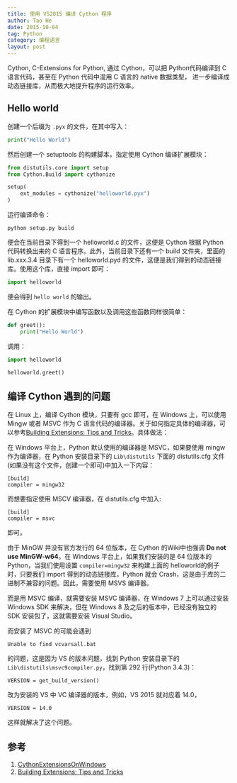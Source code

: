```yaml
---
title: 使用 VS2015 编译 Cython 程序
author: Tao He
date: 2015-10-04
tag: Python
category: 编程语言
layout: post
---
```


Cython, C-Extensions for Python, 通过 Cython，可以把 Python代码编译到 C 语言代码，甚至在 Python 代码中混用 C 语言的 native 数据类型，
进一步编译成动态链接库，从而极大地提升程序的运行效率。

<!--more-->

Hello world
-----------

创建一个后缀为 `.pyx` 的文件，在其中写入：

~~~python
print("Hello World")
~~~

然后创建一个 setuptools 的构建脚本，指定使用 Cython 编译扩展模块：

~~~python
from distutils.core import setup
from Cython.Build import cythonize

setup(
    ext_modules = cythonize("helloworld.pyx")
)
~~~

运行编译命令：

    python setup.py build

便会在当前目录下得到一个 helloworld.c 的文件，这便是 Cython 根据 Python 代码转换出来的 C 语言程序。此外，当前目录下还有一个 build 文件夹，里面的 lib.xxx.3.4 目录下有一个 helloworld.pyd 的文件，这便是我们得到的动态链接库。使用这个库，直接 import 即可：

~~~python
import helloworld
~~~

便会得到 `hello world` 的输出。

在 Cython 的扩展模块中编写函数以及调用这些函数同样很简单：

~~~python
def greet():
    print("Hello World")
~~~

调用：

~~~python
import helloworld

helloworld.greet()
~~~

编译 Cython 遇到的问题
--------------------

在 Linux 上，编译 Cython 模块，只要有 gcc 即可，在 Windows 上，可以使用 Mingw 或者 MSVC 作为 C 语言代码的编译器。关于如何指定具体的编译器，可以参考[Building Extensions: Tips and Tricks](https://docs.python.org/3/install/#building-extensions-tips-and-tricks)。具体做法：

在 Windows 平台上，Python 默认使用的编译器是 MSVC，如果要使用 mingw 作为编译器，在 Python 安装目录下的 `Lib\distutils` 下面的 distutils.cfg 文件(如果没有这个文件，创建一个即可)中加入一下内容：

~~~
[build]
compiler = mingw32
~~~

而想要指定使用 MSCV 编译器，在 distutils.cfg 中加入:

~~~
[build]
compiler = msvc
~~~

即可。

由于 MinGW 并没有官方发行的 64 位版本，在 Cython 的Wiki中也强调 **Do not use MinGW-w64**。在 Windows 平台上，如果我们安装的是 64 位版本的 Python，当我们使用设置 `compiler=mingw32` 来构建上面的
helloworld的例子时，只要我们 import 得到的动态链接库，Python 就会 Crash，这是由于库的二进制不兼容的问题。因此，需要使用 MSVS 编译器。

而是用 MSVC 编译，就需要安装 MSVC  编译器，在 Windows 7 上可以通过安装 Windows SDK 来解决，但在 Windows 8 及之后的版本中，已经没有独立的 SDK 安装包了，这就需要安装 Visual Studio。

而安装了 MSVC 的可能会遇到

    Unable to find vcvarsall.bat

的问题，这是因为 VS 的版本问题，找到 Python 安装目录下的 `Lib\distutils\msvc9compiler.py`，找到第 292 行(Python 3.4.3)：

    VERSION = get_build_version()

改为安装的 VS 中 VC 编译器的版本，例如，VS 2015 就对应着 14.0，

    VERSION = 14.0

这样就解决了这个问题。

参考
---

1. [CythonExtensionsOnWindows](https://github.com/cython/cython/wiki/CythonExtensionsOnWindows)
2. [Building Extensions: Tips and Tricks](https://docs.python.org/3/install/#building-extensions-tips-and-tricks)

